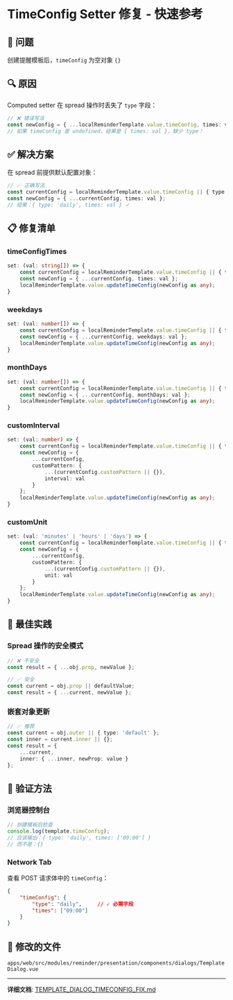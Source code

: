 # TimeConfig Setter 修复 - 快速参考

## 🐛 问题
创建提醒模板后，`timeConfig` 为空对象 `{}`

## 🔍 原因
Computed setter 在 spread 操作时丢失了 `type` 字段：

```typescript
// ❌ 错误写法
const newConfig = { ...localReminderTemplate.value.timeConfig, times: val };
// 如果 timeConfig 是 undefined，结果是 { times: val }，缺少 type！
```

## ✅ 解决方案
在 spread 前提供默认配置对象：

```typescript
// ✅ 正确写法
const currentConfig = localReminderTemplate.value.timeConfig || { type: 'daily' };
const newConfig = { ...currentConfig, times: val };
// 结果：{ type: 'daily', times: val } ✓
```

## 📋 修复清单

### timeConfigTimes
```typescript
set: (val: string[]) => {
    const currentConfig = localReminderTemplate.value.timeConfig || { type: 'daily' };
    const newConfig = { ...currentConfig, times: val };
    localReminderTemplate.value.updateTimeConfig(newConfig as any);
}
```

### weekdays
```typescript
set: (val: number[]) => {
    const currentConfig = localReminderTemplate.value.timeConfig || { type: 'weekly' };
    const newConfig = { ...currentConfig, weekdays: val };
    localReminderTemplate.value.updateTimeConfig(newConfig as any);
}
```

### monthDays
```typescript
set: (val: number[]) => {
    const currentConfig = localReminderTemplate.value.timeConfig || { type: 'monthly' };
    const newConfig = { ...currentConfig, monthDays: val };
    localReminderTemplate.value.updateTimeConfig(newConfig as any);
}
```

### customInterval
```typescript
set: (val: number) => {
    const currentConfig = localReminderTemplate.value.timeConfig || { type: 'custom' };
    const newConfig = {
        ...currentConfig,
        customPattern: {
            ...(currentConfig.customPattern || {}),
            interval: val
        }
    };
    localReminderTemplate.value.updateTimeConfig(newConfig as any);
}
```

### customUnit
```typescript
set: (val: 'minutes' | 'hours' | 'days') => {
    const currentConfig = localReminderTemplate.value.timeConfig || { type: 'custom' };
    const newConfig = {
        ...currentConfig,
        customPattern: {
            ...(currentConfig.customPattern || {}),
            unit: val
        }
    };
    localReminderTemplate.value.updateTimeConfig(newConfig as any);
}
```

## 🎯 最佳实践

### Spread 操作的安全模式
```typescript
// ❌ 不安全
const result = { ...obj.prop, newValue };

// ✅ 安全
const current = obj.prop || defaultValue;
const result = { ...current, newValue };
```

### 嵌套对象更新
```typescript
// ✅ 推荐
const current = obj.outer || { type: 'default' };
const inner = current.inner || {};
const result = {
    ...current,
    inner: { ...inner, newProp: value }
};
```

## 🧪 验证方法

### 浏览器控制台
```javascript
// 创建模板后检查
console.log(template.timeConfig);
// 应该输出：{ type: 'daily', times: ['09:00'] }
// 而不是：{}
```

### Network Tab
查看 POST 请求体中的 `timeConfig`：
```json
{
    "timeConfig": {
        "type": "daily",     // ✓ 必需字段
        "times": ["09:00"]
    }
}
```

## 📁 修改的文件
`apps/web/src/modules/reminder/presentation/components/dialogs/TemplateDialog.vue`

---

**详细文档**: [TEMPLATE_DIALOG_TIMECONFIG_FIX.md](./TEMPLATE_DIALOG_TIMECONFIG_FIX.md)
